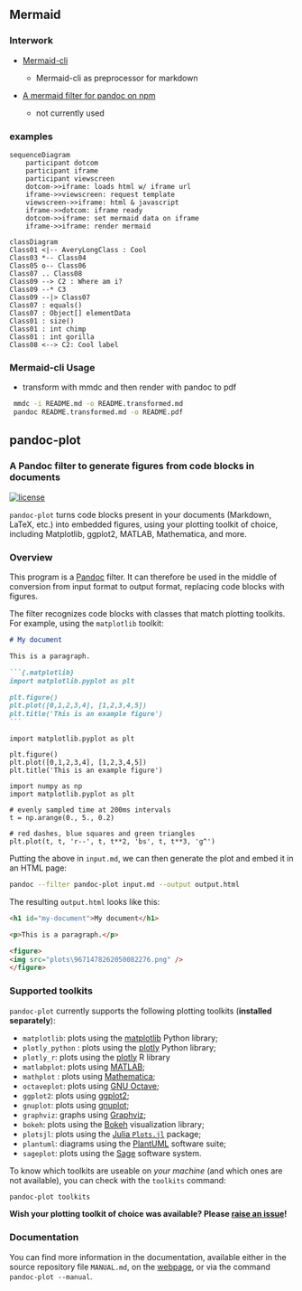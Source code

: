 ## Mermaid

### Interwork

* [Mermaid-cli](https://github.com/mermaid-js/mermaid-cli.git)
    * Mermaid-cli as preprocessor for markdown

* [A mermaid filter for pandoc on npm](https://github.com/raghur/mermaid-filter.git)
    * not currently used

### examples

```mermaid
sequenceDiagram
    participant dotcom
    participant iframe
    participant viewscreen
    dotcom->>iframe: loads html w/ iframe url
    iframe->>viewscreen: request template
    viewscreen->>iframe: html & javascript
    iframe->>dotcom: iframe ready
    dotcom->>iframe: set mermaid data on iframe
    iframe->>iframe: render mermaid
```

```mermaid
classDiagram
Class01 <|-- AveryLongClass : Cool
Class03 *-- Class04
Class05 o-- Class06
Class07 .. Class08
Class09 --> C2 : Where am i?
Class09 --* C3
Class09 --|> Class07
Class07 : equals()
Class07 : Object[] elementData
Class01 : size()
Class01 : int chimp
Class01 : int gorilla
Class08 <--> C2: Cool label
```

### Mermaid-cli Usage

* transform with mmdc and then render with pandoc to pdf 
```bash
 mmdc -i README.md -o README.transformed.md
 pandoc README.transformed.md -o README.pdf
```


## pandoc-plot 

### A Pandoc filter to generate figures from code blocks in documents

[![license](https://img.shields.io/badge/license-GPLv2+-lightgray.svg)](https://www.gnu.org/licenses/gpl.html) 

`pandoc-plot` turns code blocks present in your documents (Markdown, LaTeX, etc.) into embedded figures, using your plotting toolkit of choice, including Matplotlib, ggplot2, MATLAB, Mathematica, and more.

### Overview

This program is a [Pandoc](https://pandoc.org/) filter. It can therefore
be used in the middle of conversion from input format to output format,
replacing code blocks with figures.

The filter recognizes code blocks with classes that match plotting
toolkits. For example, using the `matplotlib` toolkit:

```` markdown
# My document

This is a paragraph.

```{.matplotlib}
import matplotlib.pyplot as plt

plt.figure()
plt.plot([0,1,2,3,4], [1,2,3,4,5])
plt.title('This is an example figure')
```
````

```{.matplotlib}
import matplotlib.pyplot as plt

plt.figure()
plt.plot([0,1,2,3,4], [1,2,3,4,5])
plt.title('This is an example figure')
```

```{.matplotlib}
import numpy as np
import matplotlib.pyplot as plt

# evenly sampled time at 200ms intervals
t = np.arange(0., 5., 0.2)

# red dashes, blue squares and green triangles
plt.plot(t, t, 'r--', t, t**2, 'bs', t, t**3, 'g^')
```


Putting the above in `input.md`, we can then generate the plot and embed
it in an HTML page:

``` bash
pandoc --filter pandoc-plot input.md --output output.html
```

The resulting `output.html` looks like this:

```html
<h1 id="my-document">My document</h1>

<p>This is a paragraph.</p>

<figure>
<img src="plots\9671478262050082276.png" />
</figure>
```

### Supported toolkits

`pandoc-plot` currently supports the following plotting toolkits
(**installed separately**):

  - `matplotlib`: plots using the [matplotlib](https://matplotlib.org/)
    Python library;
  - `plotly_python` : plots using the
    [plotly](https://plotly.com/python/) Python library;
  - `plotly_r`: plots using the [plotly](https://plotly.com/r/) R
    library
  - `matlabplot`: plots using [MATLAB](https://www.mathworks.com/);
  - `mathplot` : plots using
    [Mathematica](https://www.wolfram.com/mathematica/);
  - `octaveplot`: plots using [GNU
    Octave](https://www.gnu.org/software/octave/);
  - `ggplot2`: plots using [ggplot2](https://ggplot2.tidyverse.org/);
  - `gnuplot`: plots using [gnuplot](http://www.gnuplot.info/);
  - `graphviz`: graphs using [Graphviz](http://graphviz.org/);
  - `bokeh`: plots using the [Bokeh](https://bokeh.org/) visualization library;
  - `plotsjl`: plots using the [Julia `Plots.jl`](https://docs.juliaplots.org/latest/) package;
  - `plantuml`: diagrams using the [PlantUML](https://plantuml.com/) software suite;
  - `sageplot`: plots using the [Sage](https://www.sagemath.org/) software system.

To know which toolkits are useable on *your machine* (and which ones are
not available), you can check with the `toolkits` command:

``` bash
pandoc-plot toolkits
```

**Wish your plotting toolkit of choice was available? Please [raise an
issue](https://github.com/LaurentRDC/pandoc-plot/issues)\!**

### Documentation

You can find more information in the documentation, available either in the
source repository file `MANUAL.md`, on the [webpage](https://laurentrdc.github.io/pandoc-plot/MANUAL.html), or via the command `pandoc-plot --manual`.


